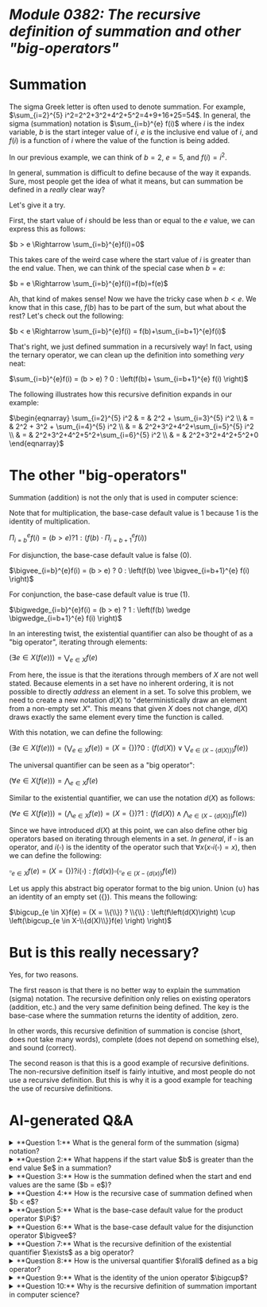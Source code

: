 # _Module 0382: The recursive definition of summation and other "big-operators"_

# Summation

The sigma Greek letter is often used to denote summation. For example, $\sum_{i=2}^{5} i^2=2^2+3^2+4^2+5^2=4+9+16+25=54$. In general, the sigma (summation) notation is $\sum_{i=b}^{e} f(i)$ where $i$ is the index variable, $b$ is the start integer value of $i$, $e$ is the inclusive end value of $i$, and $f(i)$ is a function of $i$ where the value of the function is being added.

In our previous example, we can think of $b=2$, $e=5$, and $f(i)=i^2$.

In general, summation is difficult to define because of the way it expands. Sure, most people get the idea of what it means, but can summation be defined in a *really* clear way?

Let's give it a try.

First, the start value of $i$ should be less than or equal to the $e$ value, we can express this as follows:

$b > e \Rightarrow \sum_{i=b}^{e}f(i)=0$

This takes care of the weird case where the start value of $i$ is greater than the end value. Then, we can think of the special case when $b=e$:

$b = e \Rightarrow \sum_{i=b}^{e}f(i)=f(b)=f(e)$

Ah, that kind of makes sense! Now we have the tricky case when $b < e$. We know that in this case, $f(b)$ has to be part of the sum, but what about the rest? Let's check out the following:

$b < e \Rightarrow \sum_{i=b}^{e}f(i) = f(b)+\sum_{i=b+1}^{e}f(i)$

That's right, we just defined summation in a recursively way! In fact, using the ternary operator, we can clean up the definition into something *very* neat:

$\sum_{i=b}^{e}f(i) = (b > e) ? 0 : \left(f(b)+ \sum_{i=b+1}^{e} f(i) \right)$

The following illustrates how this recursive definition expands in our example:

$\begin{eqnarray} \sum_{i=2}^{5} i^2 & = & 2^2 + \sum_{i=3}^{5} i^2 \\ & = & 2^2 + 3^2 + \sum_{i=4}^{5} i^2 \\ & = & 2^2+3^2+4^2+\sum_{i=5}^{5} i^2 \\ & = & 2^2+3^2+4^2+5^2+\sum_{i=6}^{5} i^2 \\ & = & 2^2+3^2+4^2+5^2+0 \end{eqnarray}$

# The other "big-operators"

Summation (addition) is not the only that is used in computer science:

Note that for multiplication, the base-case default value is 1 because 1 is the identity of multiplication.

$\Pi_{i=b}^{e}f(i) = (b > e) ? 1 : \left(f(b) \cdot \Pi_{i=b+1}^{e} f(i) \right)$

For disjunction, the base-case default value is false (0).

$\bigvee_{i=b}^{e}f(i) = (b > e) ? 0 : \left(f(b) \vee \bigvee_{i=b+1}^{e} f(i) \right)$

For conjunction, the base-case default value is true (1).

$\bigwedge_{i=b}^{e}f(i) = (b > e) ? 1 : \left(f(b) \wedge \bigwedge_{i=b+1}^{e} f(i) \right)$

In an interesting twist, the existential quantifier can also be thought of as a "big operator", iterating through elements:

$\left( \exists e \in X\left(f(e)\right) \right) = \bigvee_{e \in X} f(e)$

From here, the issue is that the iterations through members of $X$ are not well stated. Because elements in a set have no inherent ordering, it is not possible to directly *address* an element in a set. To solve this problem, we need to create a new notation $d(X)$ to "deterministically draw an element from a non-empty set $X$". This means that given $X$ does not change, $d(X)$ draws exactly the same element every time the function is called.

With this notation, we can define the following:

$\left(\exists e \in X\left(f(e)\right) \right) = \left( \bigvee_{e \in X} f(e) \right) = (X = \{\}) ? 0 : \left( f \left( d(X) \right) \vee \bigvee_{e \in (X-\{d(X)\})} f(e) \right)$

The universal quantifier can be seen as a "big operator":

$\left( \forall e \in X\left(f(e)\right) \right) = \bigwedge_{e \in X}f(e)$

Similar to the existential quantifier, we can use the notation $d(X)$ as follows:

$\left(\forall e \in X \left(f(e) \right) \right) = \left( \bigwedge_{e \in X} f(e) \right) = (X = \{\}) ? 1 : \left( f \left( d(X) \right) \wedge \bigwedge_{e \in (X-\{d(X)\})} f(e) \right)$

Since we have introduced $d(X)$ at this point, we can also define other big operators based on iterating through elements in a set. *In general*, if $\square$ is an operator, and $i(\square)$ is the identity of the operator such that $\forall x(x \square i(\square) = x)$, then we can define the following:

$\square_{e \in X} f(e) = (X=\{\}) ? i(\square) : f(d(x)) \square \left( \square_{e \in (X-\{d(x)\}} f(e) \right)$

Let us apply this abstract big operator format to the big union. Union ($\cup$) has an identity of an empty set ($\{\}$). This means the following:

$\bigcup_{e \in X}f(e) = (X = \\{\\}) ? \\{\\} : \left(f\left(d(X)\right) \cup \left(\bigcup_{e \in X-\\{d(X)\\}}f(e) \right) \right)$

# But is this really necessary?

Yes, for two reasons.

The first reason is that there is no better way to explain the summation (sigma) notation. The recursive definition only relies on existing operators (addition, etc.) and the very same definition being defined. The key is the base-case where the summation returns the identity of addition, zero. 

In other words, this recursive definition of summation is concise (short, does not take many words), complete (does not depend on something else), and sound (correct).

The second reason is that this is a good example of recursive definitions. The non-recursive definition itself is fairly intuitive, and most people do not use a recursive definition. But this is why it is a good example for teaching the use of recursive definitions.

# AI-generated Q&A

<details>
<summary>**Question 1:** What is the general form of the summation (sigma) notation?</summary>
**Answer:** The general form of the summation (sigma) notation is $\sum_{i=b}^{e} f(i)$, where $i$ is the index variable, $b$ is the start integer value of $i$, $e$ is the inclusive end value of $i$, and $f(i)$ is a function of $i$ where the value of the function is being added.
</details>

<details>
<summary>**Question 2:** What happens if the start value $b$ is greater than the end value $e$ in a summation?</summary>
**Answer:** If the start value $b$ is greater than the end value $e$, then the summation is defined as zero: $\sum_{i=b}^{e}f(i) = 0$.
</details>

<details>
<summary>**Question 3:** How is the summation defined when the start and end values are the same ($b = e$)?</summary>
**Answer:** When $b = e$, the summation is equal to the value of the function at $b$ (or $e$): $\sum_{i=b}^{e}f(i) = f(b) = f(e)$.
</details>

<details>
<summary>**Question 4:** How is the recursive case of summation defined when $b < e$?</summary>
**Answer:** When $b < e$, the summation is defined recursively as follows: $\sum_{i=b}^{e}f(i) = f(b) + \sum_{i=b+1}^{e}f(i)$.
</details>

<details>
<summary>**Question 5:** What is the base-case default value for the product operator $\Pi$?</summary>
**Answer:** The base-case default value for the product operator $\Pi$ is 1, because 1 is the identity of multiplication: $\Pi_{i=b}^{e}f(i) = (b > e) ? 1 : \left(f(b) \cdot \Pi_{i=b+1}^{e} f(i)\right)$.
</details>

<details>
<summary>**Question 6:** What is the base-case default value for the disjunction operator $\bigvee$?</summary>
**Answer:** The base-case default value for the disjunction operator $\bigvee$ is false (or 0), since disjunction is equivalent to logical OR: $\bigvee_{i=b}^{e}f(i) = (b > e) ? 0 : \left(f(b) \vee \bigvee_{i=b+1}^{e} f(i)\right)$.
</details>

<details>
<summary>**Question 7:** What is the recursive definition of the existential quantifier $\exists$ as a big operator?</summary>
**Answer:** The existential quantifier $\exists$ can be defined as a big operator using disjunction: $\left(\exists e \in X\left(f(e)\right)\right) = \left(\bigvee_{e \in X}f(e)\right)$. Using the $d(X)$ notation, it can be expressed as:
$\left(\exists e \in X\left(f(e)\right)\right) = (X = \\{\\}) ? 0 : \left(f(d(X)) \vee \bigvee_{e \in (X-\\{d(X)\\})} f(e)\right)$.
</details>

<details>
<summary>**Question 8:** How is the universal quantifier $\forall$ defined as a big operator?</summary>
**Answer:** The universal quantifier $\forall$ can be defined as a big operator using conjunction: $\left(\forall e \in X\left(f(e)\right)\right) = \left(\bigwedge_{e \in X}f(e)\right)$. With the $d(X)$ notation, it can be expressed as:
$\left(\forall e \in X\left(f(e)\right)\right) = (X = \\{\\}) ? 1 : \left(f(d(X)) \wedge \bigwedge_{e \in (X-\\{d(X)\\})} f(e)\right)$.
</details>

<details>
<summary>**Question 9:** What is the identity of the union operator $\bigcup$?</summary>
**Answer:** The identity of the union operator $\bigcup$ is the empty set $\\{\\}$. Therefore, the union operator can be defined as:
$\bigcup_{e \in X}f(e) = (X = \\{\\}) ? \\{\\} : \left(f\left(d(X)\right) \cup \left(\bigcup_{e \in X-\\{d(X)\\}}f(e)\right)\right)$.
</details>

<details>
<summary>**Question 10:** Why is the recursive definition of summation important in computer science?</summary>
**Answer:** The recursive definition of summation is important because it provides a concise, complete, and sound explanation of the summation process. It relies only on existing operators and the recursive definition itself, making it a clear and rigorous way to define summation. Additionally, it serves as a good example of how recursive definitions can be used in computer science.
</details>
